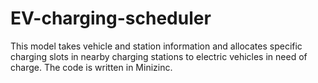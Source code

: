 # EV-charging-scheduler
This model takes vehicle and station information and allocates specific charging slots in nearby charging stations to electric vehicles in need of charge.
The code is written in Minizinc.

